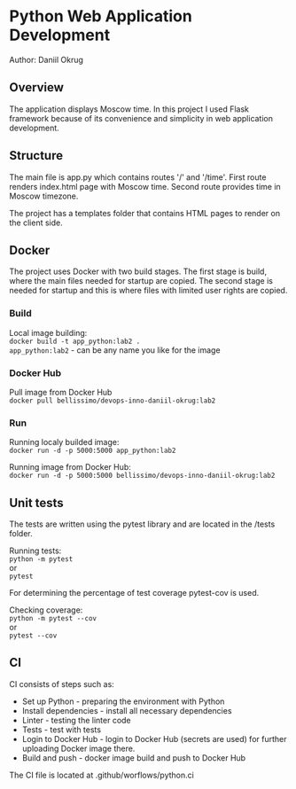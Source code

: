 # Python Web Application Development

Author: Daniil Okrug

## Overview

The application displays Moscow time. In this project I used Flask framework because of its convenience and simplicity in web application development.

## Structure

The main file is app.py which contains routes '/' and '/time'. First route renders index.html page with Moscow time. Second route provides time in Moscow timezone.

The project has a templates folder that contains HTML pages to render on the client side.

## Docker

The project uses Docker with two build stages. The first stage is build, where the main files needed for startup are copied. The second stage is needed for startup and this is where files with limited user rights are copied.

### Build

Local image building: \
`docker build -t app_python:lab2 .` \
`app_python:lab2` - can be any name you like for the image

### Docker Hub

Pull image from Docker Hub \
`docker pull bellissimo/devops-inno-daniil-okrug:lab2`

### Run

Running localy builded image: \
`docker run -d -p 5000:5000 app_python:lab2`

Running image from Docker Hub: \
`docker run -d -p 5000:5000 bellissimo/devops-inno-daniil-okrug:lab2`

## Unit tests

The tests are written using the pytest library and are located in the /tests folder.

Running tests: \
`python -m pytest` \
or \
`pytest`

For determining the percentage of test coverage pytest-cov is used.

Checking coverage: \
`python -m pytest --cov` \
or \
`pytest --cov`

## CI

CI consists of steps such as:

- Set up Python - preparing the environment with Python
- Install dependencies - install all necessary dependencies
- Linter - testing the linter code
- Tests - test with tests
- Login to Docker Hub - login to Docker Hub (secrets are used) for further uploading Docker image there.
- Build and push - docker image build and push to Docker Hub

The CI file is located at .github/worflows/python.ci